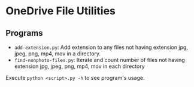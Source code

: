 # OneDrive File Utilities

## Programs

- `add-extension.py`: Add extension to any files not having extension jpg, jpeg, png, mp4, mov in a directory.
- `find-nonphoto-files.py`: Iterate and count number of files not having extension jpg, jpeg, png, mp4, mov in each directory

Execute `python <script>.py -h` to see program's usage.
